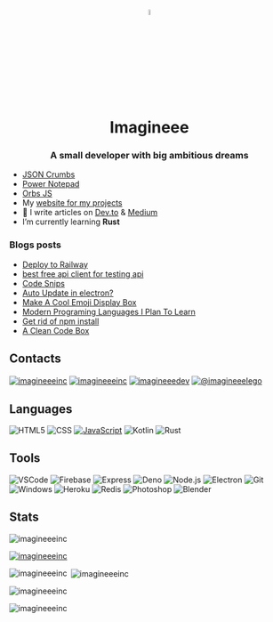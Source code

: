 <h1 align="center">
  <img src="https://avatars.githubusercontent.com/u/59028351?v=4" width="5%">
  <br>
  Imagineee
</h1>
<h3 align="center">A small developer with big ambitious dreams</h3>

- [JSON Crumbs](https://json-crumbs.herokuapp.com/)
- [Power Notepad](https://imagineeeinc.github.io/power-notepad/)
- [Orbs JS](https://github.com/imagineeeinc/orbs-js)
- My [website for my projects](https://imagineeeinc.github.io/)
- 📝 I write articles on [Dev.to](https://dev.to/imagineeeinc/) & [Medium](https://imagineee.medium.com/)
- I’m currently learning **Rust**

### Blogs posts

<!-- BLOG-POST-LIST:START -->
- [Deploy to Railway](https://dev.to/imagineeeinc/deploy-to-railway-49fc)
- [best free api client for testing api](https://dev.to/imagineeeinc/best-free-api-client-for-testing-api-2ika)
- [Code Snips](https://dev.to/imagineeeinc/code-snips-1np6)
- [Auto Update in electron?](https://dev.to/imagineeeinc/auto-update-in-electron-4if9)
- [Make A Cool Emoji Display Box](https://dev.to/imagineeeinc/make-a-cool-emoji-display-box-4h4h)
- [Modern Programing Languages I Plan To Learn](https://dev.to/imagineeeinc/modern-programing-languages-i-plan-to-learn-21ij)
- [Get rid of npm install](https://dev.to/imagineeeinc/get-rid-of-npm-install-ebe)
- [A Clean Code Box](https://dev.to/imagineeeinc/a-clean-code-box-4ma1)
<!-- BLOG-POST-LIST:END -->

 ## Contacts
 
<p align="left">
<a href="https://codepen.io/imagineeeinc" target="blank"><img align="center" src="https://img.shields.io/badge/-CodePen-000?&logo=codepen" alt="imagineeeinc"/></a>
<a href="https://dev.to/imagineeeinc" target="blank"><img align="center" src="https://img.shields.io/badge/-Dev.to-000?&logo=devdotto" alt="imagineeeinc" /></a>
<a href="https://stackoverflow.com/users/imagineeedev" target="blank"><img align="center" src="https://img.shields.io/badge/-Stackoverflow-000?&logo=stackoverflow" alt="imagineeedev"/></a>
<a href="https://medium.com/@imagineeelego" target="blank"><img align="center" src="https://img.shields.io/badge/-Medium-000?&logo=medium" alt="@imagineeelego"/></a>
</p>

## Languages
![HTML5](https://img.shields.io/badge/-HTML5-000?&logo=html5&logoColor=E34F26)
![CSS](https://img.shields.io/badge/-CSS-000?&logo=css3&logoColor=1572B6)
[![JavaScript](https://img.shields.io/badge/-JavaScript-000?&logo=JavaScript&logoColor=ddc508)](https://github.com/imagineeeinc?tab=repositories&q=&type=&language=javascript)
![Kotlin](https://img.shields.io/badge/-Kotlin-000?&logo=Kotlin&logoColor=B62829)
![Rust](https://img.shields.io/badge/-Rust-000?&logo=Rust&logoColor=B7410E)

## Tools
![VSCode](https://img.shields.io/badge/-VSCode-000?&logo=Visual%20Studio%20Code&logoColor=007ACC)
![Firebase](https://img.shields.io/badge/-Firebase-000?&logo=firebase&logoColor=ddc508)
![Express](https://img.shields.io/badge/-Express-000?&logo=express)
![Deno](https://img.shields.io/badge/Deno-000?logo=deno)
![Node.js](https://img.shields.io/badge/-Node-000?&logo=node.js)
![Electron](https://img.shields.io/badge/-Electron-000?&logo=electron)
![Git](https://img.shields.io/badge/-Git-000?&logo=git&logoColor=F05032)
![Windows](https://img.shields.io/badge/-Windows-000?&logo=Windows&logoColor=0089D6)
![Heroku](https://img.shields.io/badge/-Heroku-000?&logo=heroku&logoColor=b25cff)
![Redis](https://img.shields.io/badge/-Redis-000?&logo=redis)
![Photoshop](https://img.shields.io/badge/-Photoshop-000?&logo=adobephotoshop)
![Blender](https://img.shields.io/badge/-Blender-000?&logo=blender)

## Stats

<p align="left"> <img src="https://komarev.com/ghpvc/?username=imagineeeinc&label=Profile%20views&color=0e75b6&style=flat" alt="imagineeeinc" /> </p>

<p align="left"> <a href="https://github.com/ryo-ma/github-profile-trophy"><img src="https://github-profile-trophy.vercel.app/?username=imagineeeinc" alt="imagineeeinc" /></a> </p>

<p><img align="left" src="https://github-readme-stats.vercel.app/api/top-langs?username=imagineeeinc&show_icons=true&locale=en&layout=compact&theme=tokyonight&hide_border=true" alt="imagineeeinc" /></p>

<p>&nbsp;<img align="center" src="https://github-readme-stats.vercel.app/api?username=imagineeeinc&show_icons=true&locale=en&theme=tokyonight&hide_border=true" alt="imagineeeinc" /></p>

<p><img align="center" src="https://github-readme-streak-stats.herokuapp.com/?user=imagineeeinc&theme=tokyonight&hide_border=true" alt="imagineeeinc" /></p>

<p><img align="center" src="https://github-readme-stats.vercel.app/api/wakatime?username=imagineeeinc&theme=tokyonight&hide_border=true" alt="imagineeeinc" /></p>

